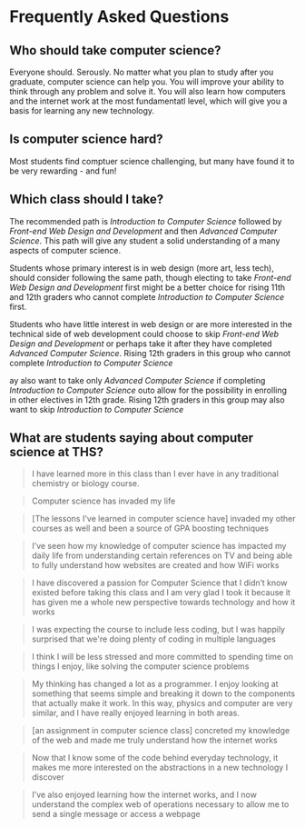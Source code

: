 # Frequently Asked Questions
## Who should take computer science?
Everyone should. Serously. No matter what you plan to study after you graduate, computer science can help you. You will improve your ability to think through any problem and solve it. You will also learn how computers and the internet work at the most fundamentatl level, which will give you a basis for learning any new technology.

## Is computer science hard?

Most students find comptuer science challenging, but many have found it to be very rewarding - and fun!

## Which class should I take?

The recommended path is _Introduction to Computer Science_ followed by _Front-end Web Design and Development_ and then _Advanced Computer Science_. This path will give any student a solid understanding of a many aspects of computer science.

Students whose primary interest is in web design (more art, less tech), should consider following the same path, though electing to take _Front-end Web Design and Development_ first might be a better choice for rising 11th and 12th graders who cannot complete _Introduction to Computer Science_ first.

Students who have little interest in web design or are more interested in the technical side of web development could choose to skip _Front-end Web Design and Development_ or perhaps take it after they have completed _Advanced Computer Science_. Rising 12th graders in this group who cannot complete _Introduction to Computer Science_ 

ay also want to take only _Advanced Computer Science_ if completing _Introduction to Computer Science_ outo allow for the possibility in enrolling in other electives in 12th grade. Rising 12th graders in this group may also want to skip _Introduction to Computer Science_ 

## What are students saying about computer science at THS?

> I have learned more in this class than I ever have in any traditional chemistry or biology course.

> Computer science has invaded my life

> [The lessons I've learned in computer science have] invaded my other courses as well and been a source of GPA boosting techniques

> I’ve seen how my knowledge of computer science has impacted my daily life from understanding certain references on TV and being able to fully understand how websites are created and how WiFi works

> I have discovered a passion for Computer Science that I didn’t know existed before taking this class and I am very glad I took it because it has given me a whole new perspective towards technology and how it works

> I was expecting the course to include less coding, but I was happily surprised that we're doing plenty of coding in multiple languages

> I think I will be less stressed and more committed to spending time on things I enjoy, like solving the computer science problems

> My thinking has changed a lot as a programmer. I enjoy looking at something that seems simple and breaking it down to the components that actually make it work. In this way, physics and computer are very similar, and I have really enjoyed learning in both areas.

> [an assignment in computer science class] concreted my knowledge of the web and made me truly understand how the internet works

> Now that I know some of the code behind everyday technology, it makes me more interested on the abstractions in a new technology I discover

> I’ve also enjoyed learning how the internet works, and I now understand the complex web of operations necessary to allow me to send a single message or access a webpage



